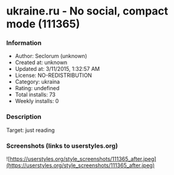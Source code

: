 # ukraine.ru - No social, compact mode (111365)

### Information
- Author: Seclorum (unknown)
- Created at: unknown
- Updated at: 3/11/2015, 1:32:57 AM
- License: NO-REDISTRIBUTION
- Category: ukraina
- Rating: undefined
- Total installs: 73
- Weekly installs: 0


### Description
Target: just reading


### Screenshots (links to userstyles.org)
![https://userstyles.org/style_screenshots/111365_after.jpeg](https://userstyles.org/style_screenshots/111365_after.jpeg)


